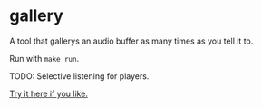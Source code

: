 # gallery

A tool that gallerys an audio buffer as many times as you tell it to.

Run with `make run`.

TODO: Selective listening for players.

[ Try it here if you like.](http://localhost:5173#players%5B0%5D%5Bamp%5D=0.5&players%5B0%5D%5BcanNextRespondAtTime%5D=0&players%5B0%5D%5BevaluationWindowSizeInEvents%5D=4&players%5B0%5D%5Bid%5D=player-gjQO&players%5B0%5D%5Blabel%5D=a&players%5B0%5D%5BlastStarted%5D=0&players%5B0%5D%5Bpan%5D=1&players%5B0%5D%5Bposition%5D%5Bx%5D=80.4699999999998&players%5B0%5D%5Bposition%5D%5By%5D=178.30999999999997&players%5B0%5D%5BresponseStrategyNames%5D%5B0%5D=echo&players%5B0%5D%5BresponseStrategyNames%5D%5B1%5D=echo&players%5B0%5D%5BresponseStrategyNames%5D%5B10%5D=newriff&players%5B0%5D%5BresponseStrategyNames%5D%5B2%5D=echo&players%5B0%5D%5BresponseStrategyNames%5D%5B3%5D=echo&players%5B0%5D%5BresponseStrategyNames%5D%5B4%5D=echo&players%5B0%5D%5BresponseStrategyNames%5D%5B5%5D=harmonize&players%5B0%5D%5BresponseStrategyNames%5D%5B6%5D=harmonize&players%5B0%5D%5BresponseStrategyNames%5D%5B7%5D=newriff&players%5B0%5D%5BresponseStrategyNames%5D%5B8%5D=newriff&players%5B0%5D%5BresponseStrategyNames%5D%5B9%5D=newriff&players%5B0%5D%5BsampleIndex%5D=2&players%5B0%5D%5Bstopped%5D=false&players%5B0%5D%5BtickSecs%5D=0.5&players%5B0%5D%5BuiState%5D%5Bselected%5D=true&players%5B0%5D%5BuninterruptibleWindowLength%5D=1&players%5B1%5D%5Bamp%5D=0.4&players%5B1%5D%5BcanNextRespondAtTime%5D=0&players%5B1%5D%5BevaluationWindowSizeInEvents%5D=4&players%5B1%5D%5Bid%5D=player-VcEC&players%5B1%5D%5Blabel%5D=b&players%5B1%5D%5BlastStarted%5D=0&players%5B1%5D%5Bpan%5D=0&players%5B1%5D%5Bposition%5D%5Bx%5D=67.5099999999993&players%5B1%5D%5Bposition%5D%5By%5D=49.65000000000019&players%5B1%5D%5BresponseStrategyNames%5D%5B0%5D=echo&players%5B1%5D%5BresponseStrategyNames%5D%5B1%5D=echo&players%5B1%5D%5BresponseStrategyNames%5D%5B10%5D=newriff&players%5B1%5D%5BresponseStrategyNames%5D%5B11%5D=newriff&players%5B1%5D%5BresponseStrategyNames%5D%5B2%5D=echo&players%5B1%5D%5BresponseStrategyNames%5D%5B3%5D=echo&players%5B1%5D%5BresponseStrategyNames%5D%5B4%5D=echo&players%5B1%5D%5BresponseStrategyNames%5D%5B5%5D=echo&players%5B1%5D%5BresponseStrategyNames%5D%5B6%5D=harmonize&players%5B1%5D%5BresponseStrategyNames%5D%5B7%5D=harmonize&players%5B1%5D%5BresponseStrategyNames%5D%5B8%5D=harmonize&players%5B1%5D%5BresponseStrategyNames%5D%5B9%5D=harmonize&players%5B1%5D%5BsampleIndex%5D=7&players%5B1%5D%5Bstopped%5D=false&players%5B1%5D%5BtickSecs%5D=0.5&players%5B1%5D%5BuiState%5D%5Bselected%5D=false&players%5B2%5D%5Bamp%5D=0.3&players%5B2%5D%5BcanNextRespondAtTime%5D=0&players%5B2%5D%5BevaluationWindowSizeInEvents%5D=2&players%5B2%5D%5Bid%5D=player-fQAK&players%5B2%5D%5Blabel%5D=d&players%5B2%5D%5BlastStarted%5D=0&players%5B2%5D%5Bpan%5D=-1&players%5B2%5D%5Bposition%5D%5Bx%5D=32.58999999999986&players%5B2%5D%5Bposition%5D%5By%5D=151.0200000000002&players%5B2%5D%5BresponseStrategyNames%5D%5B0%5D=echo&players%5B2%5D%5BresponseStrategyNames%5D%5B1%5D=echo&players%5B2%5D%5BresponseStrategyNames%5D%5B2%5D=echo&players%5B2%5D%5BresponseStrategyNames%5D%5B3%5D=echo&players%5B2%5D%5BresponseStrategyNames%5D%5B4%5D=echo&players%5B2%5D%5BresponseStrategyNames%5D%5B5%5D=harmonize&players%5B2%5D%5BresponseStrategyNames%5D%5B6%5D=harmonize&players%5B2%5D%5BresponseStrategyNames%5D%5B7%5D=harmonize&players%5B2%5D%5BresponseStrategyNames%5D%5B8%5D=newriff&players%5B2%5D%5BresponseStrategyNames%5D%5B9%5D=newriff&players%5B2%5D%5BsampleIndex%5D=1&players%5B2%5D%5Bstopped%5D=false&players%5B2%5D%5BtickSecs%5D=0.5&players%5B2%5D%5BuiState%5D%5Bselected%5D=false&seed=valley)
